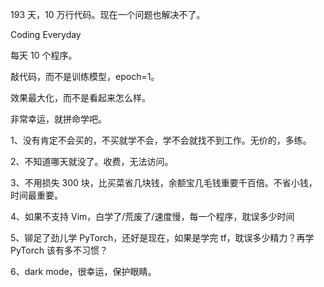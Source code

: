 193 天，10 万行代码。现在一个问题也解决不了。

Coding  Everyday

每天 10 个程序。

敲代码，而不是训练模型，epoch=1。

效果最大化，而不是看起来怎么样。

非常幸运，就拼命学吧。

1、没有肯定不会买的，不买就学不会，学不会就找不到工作。无价的，多练。

2、不知道哪天就没了。收费，无法访问。

3、不用损失 300 块，比买菜省几块钱，余额宝几毛钱重要千百倍。不省小钱，时间最重要。

4、如果不支持 Vim，白学了/荒废了/速度慢，每一个程序，耽误多少时间

5、铆足了劲儿学 PyTorch，还好是现在，如果是学完 tf，耽误多少精力？再学 PyTorch 该有多不习惯？

6、dark mode，很幸运，保护眼睛。
